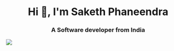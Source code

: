 <h1 align="center">Hi 👋, I'm Saketh Phaneendra</h1>
<h3 align="center">A Software developer from India</h3>
<img src="[https://i.pinimg.com/originals/74/fa/be/74fabe0ac2588f7f052170708b5136b8.gif](https://repository-images.githubusercontent.com/462900780/0a10af70-6cbf-46df-9071-0ff586a3b1d6)https://repository-images.githubusercontent.com/462900780/0a10af70-6cbf-46df-9071-0ff586a3b1d6">
